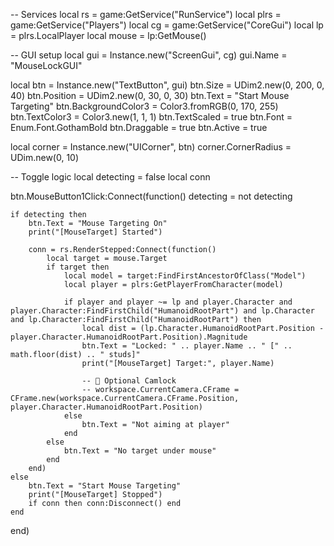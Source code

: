 -- Services
local rs = game:GetService("RunService")
local plrs = game:GetService("Players")
local cg = game:GetService("CoreGui")
local lp = plrs.LocalPlayer
local mouse = lp:GetMouse()

-- GUI setup
local gui = Instance.new("ScreenGui", cg)
gui.Name = "MouseLockGUI"

local btn = Instance.new("TextButton", gui)
btn.Size = UDim2.new(0, 200, 0, 40)
btn.Position = UDim2.new(0, 30, 0, 30)
btn.Text = "Start Mouse Targeting"
btn.BackgroundColor3 = Color3.fromRGB(0, 170, 255)
btn.TextColor3 = Color3.new(1, 1, 1)
btn.TextScaled = true
btn.Font = Enum.Font.GothamBold
btn.Draggable = true
btn.Active = true

local corner = Instance.new("UICorner", btn)
corner.CornerRadius = UDim.new(0, 10)

-- Toggle logic
local detecting = false
local conn

btn.MouseButton1Click:Connect(function()
    detecting = not detecting

    if detecting then
        btn.Text = "Mouse Targeting On"
        print("[MouseTarget] Started")

        conn = rs.RenderStepped:Connect(function()
            local target = mouse.Target
            if target then
                local model = target:FindFirstAncestorOfClass("Model")
                local player = plrs:GetPlayerFromCharacter(model)

                if player and player ~= lp and player.Character and player.Character:FindFirstChild("HumanoidRootPart") and lp.Character and lp.Character:FindFirstChild("HumanoidRootPart") then
                    local dist = (lp.Character.HumanoidRootPart.Position - player.Character.HumanoidRootPart.Position).Magnitude
                    btn.Text = "Locked: " .. player.Name .. " [" .. math.floor(dist) .. " studs]"
                    print("[MouseTarget] Target:", player.Name)

                    -- 🔧 Optional Camlock
                    -- workspace.CurrentCamera.CFrame = CFrame.new(workspace.CurrentCamera.CFrame.Position, player.Character.HumanoidRootPart.Position)
                else
                    btn.Text = "Not aiming at player"
                end
            else
                btn.Text = "No target under mouse"
            end
        end)
    else
        btn.Text = "Start Mouse Targeting"
        print("[MouseTarget] Stopped")
        if conn then conn:Disconnect() end
    end
end)
